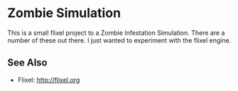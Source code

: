 Zombie Simulation
=================

This is a small flixel project to a Zombie Infestation Simulation. There are a number of these out there. I just wanted to experiment with the flixel engine.


See Also
--------
* Flixel: http://flixel.org
